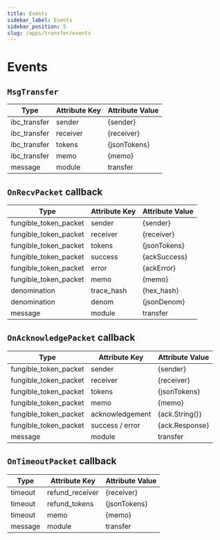 ```yaml
---
title: Events
sidebar_label: Events
sidebar_position: 5
slug: /apps/transfer/events
---
```


# Events

## `MsgTransfer`

| Type         | Attribute Key | Attribute Value |
|--------------|---------------|-----------------|
| ibc_transfer | sender        | \{sender\}      |
| ibc_transfer | receiver      | \{receiver\}    |
| ibc_transfer | tokens        | \{jsonTokens\}  |
| ibc_transfer | memo          | \{memo\}        |
| message      | module        | transfer        |

## `OnRecvPacket` callback

| Type                  | Attribute Key | Attribute Value  |
|-----------------------|---------------|------------------|
| fungible_token_packet | sender        | \{sender\}       | 
| fungible_token_packet | receiver      | \{receiver\}     | 
| fungible_token_packet | tokens        | \{jsonTokens\}   |
| fungible_token_packet | success       | \{ackSuccess\}   |
| fungible_token_packet | error         | \{ackError\}     |
| fungible_token_packet | memo          | \{memo\}         | 
| denomination          | trace_hash    | \{hex_hash\}     |
| denomination          | denom         | \{jsonDenom\}    |
| message               | module        | transfer         |

## `OnAcknowledgePacket` callback

| Type                  | Attribute Key   | Attribute Value  |
|-----------------------|-----------------|------------------|
| fungible_token_packet | sender          | \{sender\}       |
| fungible_token_packet | receiver        | \{receiver\}     |
| fungible_token_packet | tokens          | \{jsonTokens\}   |
| fungible_token_packet | memo            | \{memo\}         |
| fungible_token_packet | acknowledgement | \{ack.String()\} |
| fungible_token_packet | success / error | \{ack.Response\} |
| message               | module          | transfer         |

## `OnTimeoutPacket` callback

| Type    | Attribute Key   | Attribute Value |
|---------|-----------------|-----------------|
| timeout | refund_receiver | \{receiver\}    |
| timeout | refund_tokens   | \{jsonTokens\}  |
| timeout | memo            | \{memo\}        |
| message | module          | transfer        |
